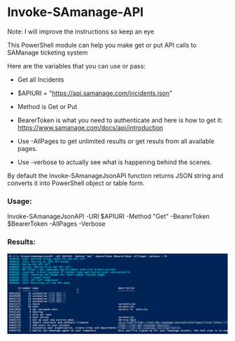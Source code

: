 # Invoke-SAmanage-API
Note: I will improve the instructions so keep an eye

This PowerShell module can help you make get or put API calls to SAManage ticketing system

Here are the variables that you can use or pass:
* Get all Incidents
* $APIURI = "https://api.samanage.com/incidents.json" 

* Method is Get or Put

* BearerToken is what you need to authenticate and here is how to get it: https://www.samanage.com/docs/api/introduction

* Use -AllPages to get unlimited results or get resuls from all available pages.

* Use -verbose to actually see what is happening behind the scenes.

By default the Invoke-SAmanageJsonAPI function returns JSON string and converts it into PowerShell object or table form.

### Usage:
Invoke-SAmanageJsonAPI -URI $APIURI -Method "Get" -BearerToken $BearerToken -AllPages -Verbose

### Results:
![alt text](/Screenshots/1.png)
